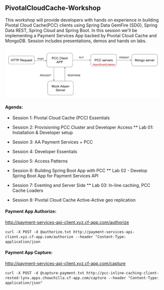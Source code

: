 ## PivotalCloudCache-Workshop

This workshop will provide developers with hands on experience in building Pivotal Cloud Cache(PCC) clients using Spring Data GemFire (SDG), Spring Data REST, Spring Cloud and Spring Boot. In this session we'll be implementing a Payment Services App backed by Pivotal Cloud Cache and MongoDB. Session includes presentations, demos and hands on labs.

![](images/paymentapp.png)

#### Agenda:

* Session 1: Pivotal Cloud Cache (PCC) Essentials

* Session 2: Provisioning PCC Cluster and Developer Access
	** Lab 01: Installation & Developer setup

* Session 3:  AA Payment Services + PCC

* Session 4: Developer Essentials

* Session 5: Access Patterns

* Session 6: Building Spring Boot App with PCC
	** Lab 02 - Develop Spring Boot App for Payment Services API

* Session 7: Eventing and Server Side 
	** Lab 03: In-line caching, PCC Cache Loaders

* Session 8: Pivotal Cloud Cache Active-Active geo replication

#### Payment App Authorize: 

http://payment-services-api-client.xyz.cf-app.com/authorize

```
curl -X POST -d @authorize.txt http://payment-services-api-client.xyz.cf-app.com/authorize --header "Content-Type: application/json
```
#### Payment App Capture: 

http://payment-services-api-client.xyz.cf-app.com/capture

```
curl -X POST -d @capture-payment.txt http://pcc-inline-caching-client-rested-lynx.apps.chowchilla.cf-app.com/capture --header "Content-Type: application/json"
```
